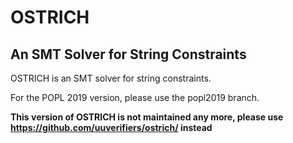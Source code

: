# OSTRICH
## An SMT Solver for String Constraints

OSTRICH is an SMT solver for string constraints.

For the POPL 2019 version, please use the popl2019 branch.

**This version of OSTRICH is not maintained any more, please use https://github.com/uuverifiers/ostrich/ instead**
